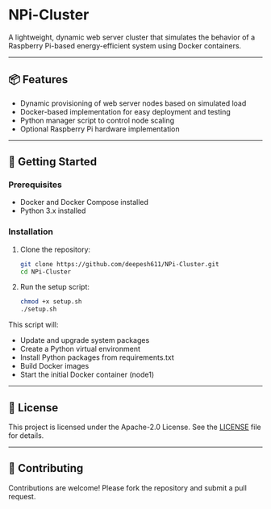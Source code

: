 # NPi-Cluster

A lightweight, dynamic web server cluster that simulates the behavior of a Raspberry Pi-based energy-efficient system using Docker containers.

---

## 📦 Features

- Dynamic provisioning of web server nodes based on simulated load
- Docker-based implementation for easy deployment and testing
- Python manager script to control node scaling
- Optional Raspberry Pi hardware implementation

---

## 🚀 Getting Started

### Prerequisites

- Docker and Docker Compose installed
- Python 3.x installed

### Installation

1. Clone the repository:

   ```bash
   git clone https://github.com/deepesh611/NPi-Cluster.git
   cd NPi-Cluster
    ```
2. Run the setup script:

    ```bash
    chmod +x setup.sh
    ./setup.sh
   ```
This script will:
- Update and upgrade system packages
- Create a Python virtual environment
- Install Python packages from requirements.txt
- Build Docker images
- Start the initial Docker container (node1)

---

## 📄 License
This project is licensed under the Apache-2.0 License. See the [LICENSE](./LICENSE) file for details.

---

## 🤝 Contributing
Contributions are welcome! Please fork the repository and submit a pull request.
